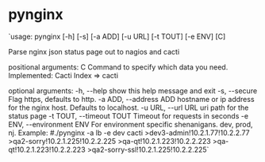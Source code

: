 pynginx
=======

`usage: pynginx [-h] [-s] [-a ADD] [-u URL] [-t TOUT] [-e ENV] [C]

Parse nginx json status page out to nagios and cacti

positional arguments:
  C                     Command to specify which data you need. Implemented:
                        Cacti Index => cacti

optional arguments:
  -h, --help            show this help message and exit
  -s, --secure           Flag https, defaults to http.
  -a ADD, --address ADD
                        hostname or ip address for the nginx host. Defaults to
                        localhost.
  -u URL, --url URL     uri path for the status page
  -t TOUT, --timeout TOUT
                        Timeout for requests in seconds
  -e ENV, --environment ENV
                        For environment specific shenanigans. dev, prod, nj.
Example:
	#./pynginx -a lb -e dev cacti
	>dev3-admin!10.2.1.77!10.2.2.77
	>qa2-sorry!10.2.1.225!10.2.2.225
	>qa-qt!10.2.1.223!10.2.2.223
	>qa-qt!10.2.1.223!10.2.2.223
	>qa2-sorry-ssl!10.2.1.225!10.2.2.225`